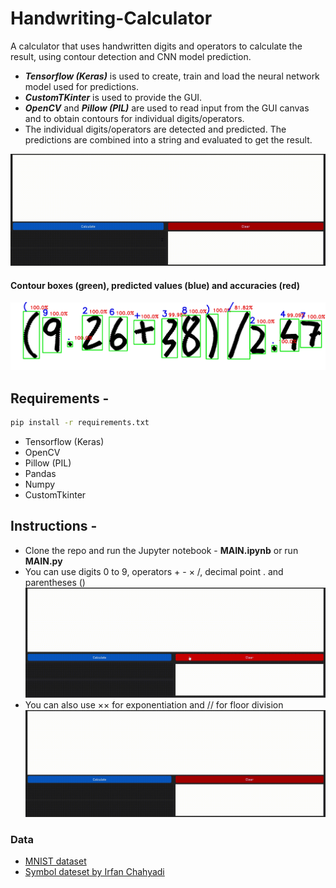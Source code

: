 # Handwriting-Calculator

A calculator that uses handwritten digits and operators to calculate the result, using contour detection and CNN model prediction.</br>
- ***Tensorflow (Keras)*** is used to create, train and load the neural network model used for predictions.</br>
- ***CustomTKinter*** is used to provide the GUI.</br>
- ***OpenCV*** and ***Pillow (PIL)*** are used to read input from the GUI canvas and to obtain contours for individual digits/operators.</br>
- The individual digits/operators are detected and predicted. The predictions are combined into a string and evaluated to get the result.

![demo0](https://github.com/ShettySach/Handwriting-Calculator/blob/main/Demo/demo0.gif)

#### Contour boxes (green), predicted values (blue) and accuracies (red)

![demo0](https://github.com/ShettySach/Handwriting-Calculator/blob/main/Demo/Contours.png)


## Requirements -
```bash
pip install -r requirements.txt
```
* Tensorflow (Keras)
* OpenCV
* Pillow (PIL)
* Pandas
* Numpy
* CustomTkinter

## Instructions -
* Clone the repo and run the Jupyter notebook - **MAIN.ipynb** or run **MAIN.py**
* You can use digits 0 to 9, operators + - × /, decimal point . and parentheses ()
  ![demo0](https://github.com/ShettySach/Handwriting-Calculator/blob/main/Demo/demo1.gif)
* You can also use ×× for exponentiation and // for floor division
  ![demo0](https://github.com/ShettySach/Handwriting-Calculator/blob/main/Demo/demo2.gif)

### Data
* [MNIST dataset](https://www.kaggle.com/datasets/hojjatk/mnist-dataset)
* [Symbol dateset by Irfan Chahyadi ](https://github.com/irfanchahyadi/Handwriting-Calculator/blob/master/src/dataset/data.pickle)
